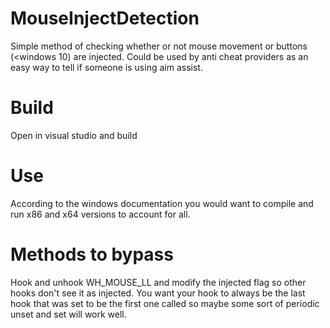 # MouseInjectDetection
Simple method of checking whether or not mouse movement or buttons (&lt;windows 10) are injected.
Could be used by anti cheat providers as an easy way to tell if someone is using aim assist.

# Build
Open in visual studio and build

# Use
According to the windows documentation you would want to compile and run x86 and x64 versions to account for all.

# Methods to bypass
Hook and unhook WH_MOUSE_LL and modify the injected flag so other hooks don't see it as injected.
You want your hook to always be the last hook that was set to be the first one called so maybe some sort of periodic unset and set will work well.  